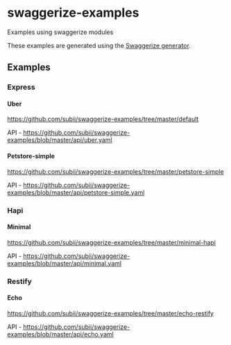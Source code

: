 # swaggerize-examples
Examples using swaggerize modules

These examples are generated using the [Swaggerize generator](https://github.com/krakenjs/generator-swaggerize).

## Examples

### Express

#### Uber

https://github.com/subii/swaggerize-examples/tree/master/default

API - https://github.com/subii/swaggerize-examples/blob/master/api/uber.yaml

#### Petstore-simple


https://github.com/subii/swaggerize-examples/tree/master/petstore-simple

API - https://github.com/subii/swaggerize-examples/blob/master/api/petstore-simple.yaml


### Hapi

#### Minimal

https://github.com/subii/swaggerize-examples/tree/master/minimal-hapi

API - https://github.com/subii/swaggerize-examples/blob/master/api/minimal.yaml

### Restify

#### Echo

https://github.com/subii/swaggerize-examples/tree/master/echo-restify

API - https://github.com/subii/swaggerize-examples/blob/master/api/echo.yaml